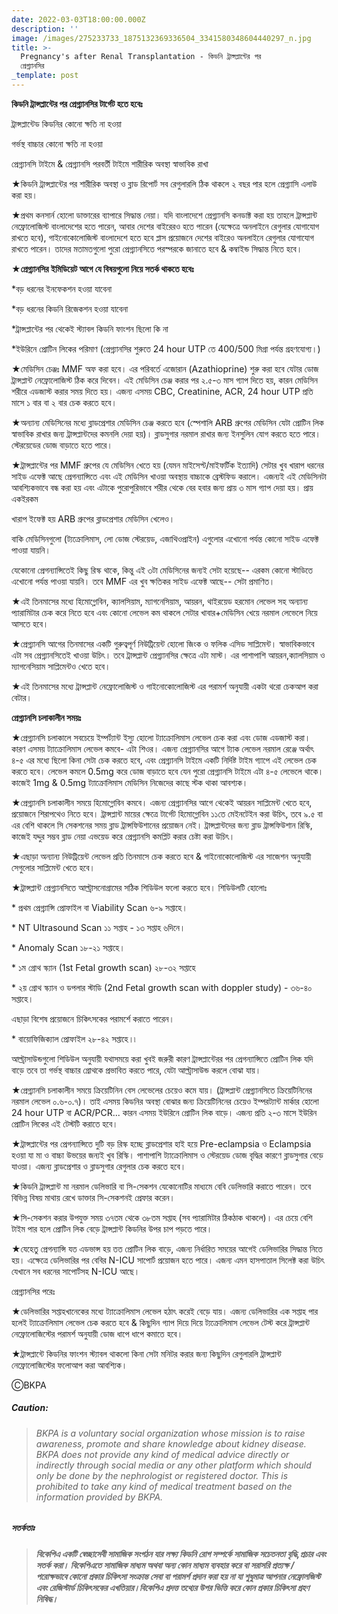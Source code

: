 ```yaml
---
date: 2022-03-03T18:00:00.000Z
description: ''
image: /images/275233733_1875132369336504_3341580348604440297_n.jpg
title: >-
  Pregnancy's after Renal Transplantation - কিডনি ট্রান্সপ্লান্টের পর
  প্রেগ্ন্যানসির
_template: post
---
```



**কিডনি ট্রান্সপ্লান্টের পর প্রেগ্ন্যানসির টার্গেট হতে হবেঃ**

ট্রান্সপ্লান্টেড কিডনির কোনো ক্ষতি না হওয়া

গর্ভস্থ বাচ্চার কোনো ক্ষতি না হওয়া

প্রেগ্ন্যানসি টাইমে & প্রেগ্ন্যানসি পরবর্তী টাইমে শারীরিক অবস্থা স্বাভাবিক রাখা

★কিডনি ট্রান্সপ্লান্টের পর শারীরিক অবস্থা ও ব্লাড রিপোর্ট সব রেগুলারলি ঠিক থাকলে ২ বছর পার হলে প্রেগ্ন্যাসি এলাউ করা হয়।

★প্রথম কনসার্ন হোলো ডাক্তারের ব্যাপারে সিদ্ধান্ত নেয়া। যদি বাংলাদেশে প্রেগ্ন্যানসি কনডাক্ট করা হয় তাহলে ট্রান্সপ্লান্ট নেফ্রোলোজিস্ট বাংলাদেশের হতে পারেন, আবার দেশের বাইরেরও হতে পারেন (যেক্ষেত্রে অনলাইনে রেগুলার যোগাযোগ রাখতে হবে), গাইনোকোলোজিস্ট বাংলাদেশে হতে হবে প্লাস প্রয়োজনে দেশের বাইরেও অনলাইনে রেগুলার যোগাযোগ রাখতে পারেন। তাদের মতামতগুলো পুরো প্রেগ্ন্যানসিতে পরস্পরকে জানাতে হবে & কম্বাইন্ড সিদ্ধান্ত নিতে হবে।

**★প্রেগ্ন্যানসির ইমিডিয়েট আগে যে বিষয়গুলো নিয়ে সতর্ক থাকতে হবেঃ**

\*বড় ধরনের ইনফেকশন হওয়া যাবেনা

\*বড় ধরনের কিডনি রিজেকশন হওয়া যাবেনা

\*ট্রান্সপ্লান্টের পর থেকেই স্ট্যাবল কিডনি ফাংশন ছিলো কি না

\*ইউরিনে প্রোটিন লিকের পরিমাণ (প্রেগ্ন্যানসির শুরুতে 24 hour UTP তে 400/500 মিগ্রা পর্যন্ত গ্রহণযোগ্য।)

★মেডিসিন চেঞ্জঃ MMF অফ করা হবে। এর পরিবর্তে এজোরান (Azathioprine) শুরু করা হবে যেটার ডোজ ট্রান্সপ্লান্ট নেফ্রোলোজিস্ট ঠিক করে দিবেন। এই মেডিসিন চেঞ্জ করার পর ২.৫-৩ মাস গ্যাপ দিতে হয়, কারন মেডিসিন শরীরে এডজাস্ট করার সময় দিতে হয়। এজন্য এসময় CBC, Creatinine, ACR, 24 hour UTP প্রতি মাসে ১ বার বা ২ বার চেক করতে হবে।

★অন্যান্য মেডিসিনের মধ্যে ব্লাডপ্রেশার মেডিসিন চেঞ্জ করতে হবে (স্পেশালি ARB গ্রুপের মেডিসিন যেটা প্রোটিন লিক স্বাভাবিক রাখার জন্য ট্রান্সপ্লান্টদের কমনলি দেয়া হয়)। ব্লাডসুগার নরমাল রাখার জন্য ইনসুলিন যোগ করতে হতে পারে। স্টেরয়েডের ডোজ বাড়াতে হতে পারে।

★ট্রান্সপ্লান্টের পর MMF গ্রুপের যে মেডিসিন খেতে হয় (যেমন মাইসেপ্ট/মাইফর্টিক ইত্যাদি) সেটার খুব খারাপ ধরনের সাইড এফেক্ট আছে প্রেগন্যান্সিতে এবং এই মেডিসিন খাওয়া অবস্থায় বাচ্চাকে ব্রেস্টফিড করালে। এজন্যই এই মেডিসিনটা আবশ্যিকভাবে বন্ধ করা হয় এবং এটাকে পুরোপুরিভাবে শরীর থেকে বের হবার জন্য প্রায় ৩ মাস গ্যাপ দেয়া হয়। প্রায় একইরকম

খারাপ ইফেক্ট হয় ARB গ্রুপের ব্লাডপ্রেশার মেডিসিন খেলেও।

বাকি মেডিসিনগুলো (ট্যক্রোলিমাস, লো ডোজ স্টেরয়েড, এজাথিওপ্রাইন) এগুলোর এখোনো পর্যন্ত কোনো সাইড এফেক্ট পাওয়া যায়নি।

যেকোনো প্রেগন্যান্সিতেই কিছু রিস্ক থাকে, কিন্তু এই ৩টা মেডিসিনের জন্যই সেটা হয়েছে-- এরকম কোনো স্টাডিতে এখোনো পর্যন্ত পাওয়া যায়নি। তবে MMF এর খুব ক্ষতিকর সাইড এফেক্ট আছে-- সেটা প্রমাণিত।

★এই তিনমাসের মধ্যে হিমোগ্লোবিন, ক্যালসিয়াম, ম্যাগনেসিয়াম, আয়রন, থাইরয়েড হরমোন লেভেল সহ অন্যান্য প্যারামিটার চেক করে নিতে হবে এবং কোনো লেভেল কম থাকলে সেটার খাবার+মেডিসিন খেয়ে নরমাল লেভেলে নিয়ে আসতে হবে।

★প্রেগ্ন্যানসি আগের তিনমাসের একটি গুরুত্বপূর্ণ নিউট্রিয়েন্ট হোলো জিংক ও ফলিক এসিড সাপ্লিমেন্ট। স্বাভাবিকভাবে এটা সব প্রেগ্ন্যানসিতেই খাওয়া উচিৎ। তবে ট্রান্সপ্লান্ট প্রেগ্ন্যানসির ক্ষেত্রে এটা মাস্ট। এর পাশাপাশি আয়রন,ক্যালসিয়াম ও ম্যাগনেসিয়াম সাপ্লিমেন্টও খেতে হবে।

★এই তিনমাসের মধ্যে ট্রান্সপ্লান্ট নেফ্রোলোজিস্ট ও গাইনোকোলোজিস্ট এর পরামর্শ অনুযায়ী একটা থরো চেকআপ করা বেটার।

**প্রেগ্ন্যানসি চলাকালীন সময়ঃ**

★প্রেগ্ন্যানসি চলাকালে সবচেয়ে ইম্পর্ট্যান্ট ইস্যু হোলো ট্যাক্রোলিমাস লেভেল চেক করা এবং ডোজ এডজাস্ট করা। কারণ এসময় ট্যাক্রোলিমাস লেভেল কমবে- এটা শিওর। এজন্য প্রেগ্ন্যানসির আগে ট্যাক লেভেল নরমাল রেঞ্জে অর্থাৎ ৪-৫ এর মধ্যে ছিলো কিনা সেটা চেক করতে হবে, এবং প্রেগ্ন্যানসি টাইমে একটি নির্দিষ্ট টাইম গ্যাপে এই লেভেল চেক করতে হবে। লেভেল কমলে 0.5mg করে ডোজ বাড়াতে হবে যেন পুরো প্রেগ্ন্যানসি টাইমে এটা ৪-৫ লেভেলে থাকে। কাজেই 1mg & 0.5mg ট্যাক্রোলিমাস মেডিসিন নিজেদের কাছে স্টক থাকা আবশ্যক।

★প্রেগ্ন্যানসি চলাকালীন সময়ে হিমোগ্লোবিন কমবে। এজন্য প্রেগ্ন্যানসির আগে থেকেই আয়রন সাপ্লিমেন্ট খেতে হবে, প্রয়োজনে শিরাপথেও নিতে হবে। ট্রান্সপ্লান্ট মায়ের ক্ষেত্রে টার্গেট হিমোগ্লোবিন ১১তে মেইনটেইন করা উচিৎ, তবে ৯.৫ বা এর বেশি থাকলে সি সেকশনের সময় ব্লাড ট্রান্সফিউশানের প্রয়োজন নেই। ট্রান্সপ্লান্টদের জন্য ব্লাড ট্রান্সফিউশান রিস্কি, কাজেই যদ্দুর সম্ভব ব্লাড নেয়া এভয়েড করে প্রেগ্ন্যানসি কমপ্লিট করার চেষ্টা করা উচিৎ।

★এছাড়া অন্যান্য নিউট্রিয়েন্ট লেভেল প্রতি তিনমাসে চেক করতে হবে & গাইনোকোলোজিস্ট এর সাজেশন অনুযায়ী সেগুলোর সাপ্লিমেন্ট খেতে হবে।

★ট্রান্সপ্লান্ট প্রেগ্ন্যানসিতে আল্ট্রাসনোগ্রামের সঠিক শিডিউল ফলো করতে হবে। শিডিউলটি হোলোঃ

\* প্রথম প্রেগ্ন্যান্সি প্রোফাইল বা Viability Scan ৬-৯ সপ্তাহে।

\* NT Ultrasound Scan ১১ সপ্তাহ - ১৩ সপ্তাহ ৬দিনে।

\* Anomaly Scan ১৮-২১ সপ্তাহে।

\* ১ম গ্রোথ স্ক্যান (1st Fetal growth scan) ২৮-৩২ সপ্তাহে

\* ২য় গ্রোথ স্ক্যান ও ডপলার স্টাডি (2nd Fetal growth scan with doppler study) - ৩৬-৪০ সপ্তাহে।

এছাড়া বিশেষ প্রয়োজনে চিকিৎসকের পরামর্শে করাতে পারেন।

\* বায়োফিজিক্যাল প্রোফাইল ২৮-৪২ সপ্তাহে।৷

আল্ট্রাসাউন্ডগুলো শিডিউল অনুযায়ী যথাসময়ে করা খুবই জরুরী কারণ ট্রান্সপ্লান্টেরর পর প্রেগন্যান্সিতে প্রোটিন লিক যদি বাড়ে তবে তা গর্ভস্থ বাচ্চার গ্রোথকে প্রভাবিত করতে পারে, যেটা আল্ট্রাসাউন্ড করলে বোঝা যায়।

★প্রেগ্ন্যানসি চলাকালীন সময়ে ক্রিয়েটিনিন বেস লেভেলের চেয়েও কমে যায়। (ট্রান্সপ্লান্ট প্রেগ্ন্যানসিতে ক্রিয়েটিনিনের নরমাল লেভেল ০.৬-০.৭)। তাই এসময় কিডনির অবস্থা বোঝার জন্য ক্রিয়েটিনিনের চেয়েও ইম্পরট্যান্ট মার্কার হোলো 24 hour UTP বা ACR/PCR... কারন এসময় ইউরিনে প্রোটিন লিক বাড়ে। এজন্য প্রতি ২-৩ মাসে ইউরিন প্রোটিন লিকের এই টেস্টটি করাতে হবে।

★ট্রান্সপ্লান্টের পর প্রেগন্যান্সিতে দুটি বড় রিস্ক হচ্ছে ব্লাডপ্রেশার হাই হয়ে Pre-eclampsia ও Eclampsia হওয়া যা মা ও বাচ্চা উভয়ের জন্যই খুব রিস্কি। পাশাপাশি ট্যাক্রোলিমাস ও স্টেরয়েড ডোজ বৃদ্ধির কারণে ব্লাডসুগার বেড়ে যাওয়া। এজন্য ব্লাডপ্রেশার ও ব্লাডসুগার রেগুলার চেক করতে হবে।

★কিডনি ট্রান্সপ্লান্ট মা নরমাল ডেলিভারি বা সি-সেকশন যেকোনোটির মাধ্যমে বেবি ডেলিভারি করাতে পারেন। তবে বিভিন্ন বিষয় মাথায় রেখে ডাক্তার সি-সেকশনই প্রেফার করেন।

★সি-সেকশন করার উপযুক্ত সময় ৩৭তম থেকে ৩৮তম সপ্তাহ (সব প্যারামিটার ঠিকঠাক থাকলে)। এর চেয়ে বেশি টাইম পার হলে প্রোটিন লিক বেড়ে ট্রান্সপ্লান্ট কিডনির উপর চাপ পড়তে পারে।

★যেহেতু প্রেগন্যান্সি যত এডভান্স হয় তত প্রোটিন লিক বাড়ে, এজন্য নির্ধারিত সময়ের আগেই ডেলিভারির সিদ্ধান্ত নিতে হয়। এক্ষেত্রে ডেলিভারির পর বেবির N-ICU সাপোর্ট প্রয়োজন হতে পারে। এজন্য এমন হাসপাতাল সিলেক্ট করা উচিৎ যেখানে সব ধরনের সাপোর্টসহ N-ICU আছে।

প্রেগ্ন্যানসির পরেঃ

★ডেলিভারির সপ্তাহখানেকের মধ্যে ট্যাক্রোলিমাস লেভেল হঠাৎ করেই বেড়ে যায়। এজন্য ডেলিভারির এক সপ্তাহ পার হলেই ট্যাক্রোলিমাস লেভেল চেক করতে হবে & কিছুদিন গ্যাপ দিয়ে দিয়ে ট্যক্রোলিমাস লেভেল টেস্ট করে ট্রান্সপ্লান্ট নেফ্রোলোজিস্টের পরামর্শ অনুযায়ী ডোজ ধাপে ধাপে কমাতে হবে।

★ট্রান্সপ্লান্টে কিডনির ফাংশন স্ট্যাবল থাকলো কিনা সেটা মনিটর করার জন্য কিছুদিন রেগুলারলি ট্রান্সপ্লান্ট নেফ্রোলোজিস্টের ফলোআপ করা আবশ্যিক।

ⒸBKPA

##### **Caution:**

> ###### BKPA is a voluntary social organization whose mission is to raise awareness, promote and share knowledge about kidney disease. BKPA does not provide any kind of medical advice directly or indirectly through social media or any other platform which should only be done by the nephrologist or registered doctor. This is prohibited to take any kind of medical treatment based on the information provided by BKPA.

##### **সতর্কতাঃ**

> ###### **বিকেপিএ একটি স্বেচ্ছাসেবী সামাজিক সংগঠন যার লক্ষ্য কিডনি রোগ সম্পর্কে সামাজিক সচেতনতা বৃদ্ধি,প্রচার এবং সতর্ক করা। বিকেপিএতে সামাজিক মাধ্যম অথবা অন্য কোন মাধ্যম ব্যবহার করে বা সরাসরি প্রত্যক্ষ / পরোক্ষভাবে কোনো প্রকার চিকিৎসা সংক্রান্ত সেবা বা পরামর্শ প্রদান করা হয় না যা শুধুমাত্র আপনার নেফ্রোলজিস্ট এবং রেজিস্টার্ড চিকিৎসকের এখতিয়ার।বিকেপিএ প্রদত্ত তথ্যের উপর ভিত্তি করে কোন প্রকার চিকিৎসা গ্রহণ নিষিদ্ধ।**
